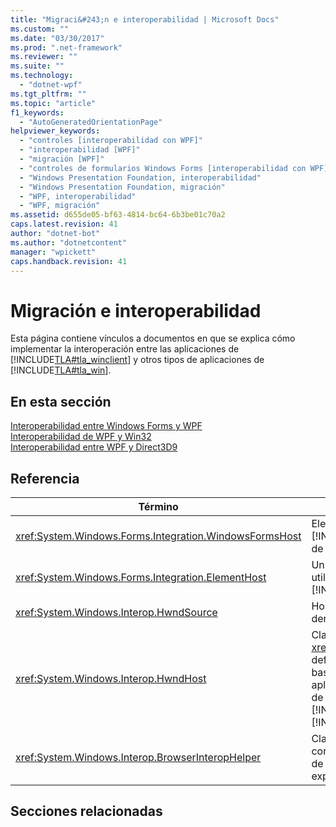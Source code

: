 ```yaml
---
title: "Migraci&#243;n e interoperabilidad | Microsoft Docs"
ms.custom: ""
ms.date: "03/30/2017"
ms.prod: ".net-framework"
ms.reviewer: ""
ms.suite: ""
ms.technology: 
  - "dotnet-wpf"
ms.tgt_pltfrm: ""
ms.topic: "article"
f1_keywords: 
  - "AutoGeneratedOrientationPage"
helpviewer_keywords: 
  - "controles [interoperabilidad con WPF]"
  - "interoperabilidad [WPF]"
  - "migración [WPF]"
  - "controles de formularios Windows Forms [interoperabilidad con WPF]"
  - "Windows Presentation Foundation, interoperabilidad"
  - "Windows Presentation Foundation, migración"
  - "WPF, interoperabilidad"
  - "WPF, migración"
ms.assetid: d655de05-bf63-4814-bc64-6b3be01c70a2
caps.latest.revision: 41
author: "dotnet-bot"
ms.author: "dotnetcontent"
manager: "wpickett"
caps.handback.revision: 41
---
```

# Migraci&#243;n e interoperabilidad
Esta página contiene vínculos a documentos en que se explica cómo implementar la interoperación entre las aplicaciones de [!INCLUDE[TLA#tla_winclient](../../../../includes/tlasharptla-winclient-md.md)] y otros tipos de aplicaciones de [!INCLUDE[TLA#tla_win](../../../../includes/tlasharptla-win-md.md)].  
  
## En esta sección  
 [Interoperabilidad entre Windows Forms y WPF](../../../../docs/framework/wpf/advanced/wpf-and-windows-forms-interoperation.md)  
 [Interoperabilidad de WPF y Win32](../../../../docs/framework/wpf/advanced/wpf-and-win32-interoperation.md)  
 [Interoperabilidad entre WPF y Direct3D9](../../../../docs/framework/wpf/advanced/wpf-and-direct3d9-interoperation.md)  
  
## Referencia  
  
|Término|Definición|  
|-------------|----------------|  
|<xref:System.Windows.Forms.Integration.WindowsFormsHost>|Elemento que puede utilizar para hospedar un control de [!INCLUDE[TLA#tla_winforms](../../../../includes/tlasharptla-winforms-md.md)] como elemento de una página de [!INCLUDE[TLA2#tla_winclient](../../../../includes/tla2sharptla-winclient-md.md)].|  
|<xref:System.Windows.Forms.Integration.ElementHost>|Un control de [!INCLUDE[TLA#tla_winforms](../../../../includes/tlasharptla-winforms-md.md)] que puede utilizar para hospedar un control de [!INCLUDE[TLA#tla_winclient](../../../../includes/tlasharptla-winclient-md.md)].|  
|<xref:System.Windows.Interop.HwndSource>|Hospeda una región de [!INCLUDE[TLA2#tla_winclient](../../../../includes/tla2sharptla-winclient-md.md)] dentro de una aplicación de [!INCLUDE[TLA2#tla_win32](../../../../includes/tla2sharptla-win32-md.md)].|  
|<xref:System.Windows.Interop.HwndHost>|Clase base para <xref:System.Windows.Forms.Integration.WindowsFormsHost>, define funcionalidades básicas que todas las tecnologías basadas en HWND utilizan cuando se hospedan en una aplicación de [!INCLUDE[TLA2#tla_winclient](../../../../includes/tla2sharptla-winclient-md.md)].  Cree subclases de ella para hospedar una ventana de [!INCLUDE[TLA2#tla_win32](../../../../includes/tla2sharptla-win32-md.md)] dentro de una aplicación de [!INCLUDE[TLA2#tla_winclient](../../../../includes/tla2sharptla-winclient-md.md)].|  
|<xref:System.Windows.Interop.BrowserInteropHelper>|Clase de aplicación auxiliar que permite informar sobre las condiciones del entorno del explorador para una aplicación de [!INCLUDE[TLA2#tla_winclient](../../../../includes/tla2sharptla-winclient-md.md)] hospedada por un explorador.|  
  
## Secciones relacionadas